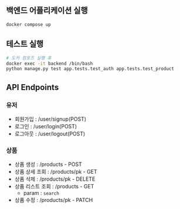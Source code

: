 ## 백엔드 어플리케이션 실행

```commandline
docker compose up
```

## 테스트 실행

```sh
# 도커 컴포즈 실행 후
docker exec -it backend /bin/bash
python manage.py test app.tests.test_auth app.tests.test_product
```

## API Endpoints

### 유저

- 회원가입 : /user/signup(POST)
- 로그인 : /user/login(POST)
- 로그아웃 : /user/logout(POST)

### 상품

- 상품 생성 : /products - POST
- 상품 상세 조회 : /products/pk - GET
- 상품 삭제 : /products/pk - DELETE
- 상품 리스트 조회 : /products - GET
  - param : `search`
- 상품 수정 : /products/pk - PATCH
